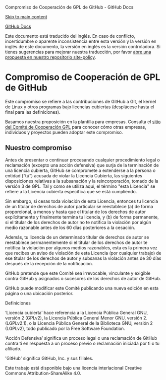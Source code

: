 Compromiso de Cooperación de GPL de GitHub - GitHub Docs

[Skip to main content](#main-content)

[](/es)[GitHub Docs](/es)

Este documento está traducido del inglés. En caso de conflicto, incertidumbre o aparente inconsistencia entre esta versión y la versión en inglés de este documento, la versión en inglés es la versión controladora. Si tienes sugerencias para mejorar nuestra traducción, por favor [abre una propuesta en nuestro repositorio site-policy](https://github.com/github/site-policy/issues).

Compromiso de Cooperación de GPL de GitHub
==========

Este compromiso se refiere a las contribuciones de GitHub a Git, el kernel de Linux y otros programas bajo licencias cubiertas (desplácese hasta el final para las definiciones).

Basamos nuestra proposición en la plantilla [](https://github.com/gplcc/gplcc/blob/master/Company/GPL%20Cooperation%20Commitment-Company-Template.md) para empresas. Consulta el [sitio del Comité de Cooperación GPL](https://gplcc.github.io/gplcc/) para conocer cómo otras empresas, individuos y proyectos pueden adoptar este compromiso.

[](#our-commitment)Nuestro compromiso
----------

Antes de presentar o continuar procesando cualquier procedimiento legal o reclamación (excepto una acción defensiva) que surja de la terminación de una licencia cubierta, GitHub se compromete a extenderse a la persona o entidad (“tú”) acusada de violar la Licencia Cubierta, las siguientes disposiciones relativas a la subsanación y la reincorporación, tomado de la versión 3 de GPL. Tal y como se utiliza aquí, el término "esta Licencia" se refiere a la Licencia cubierta específica que se está cumpliendo.

Sin embargo, si cesas toda violación de esta Licencia, entonces tu licencia de un titular de derechos de autor particular se reestablece (a) de forma proporcional, a menos y hasta que el titular de los derechos de autor explícitamente y finalmente termina tu licencia, y (b) de forma permanente, si el titular de los derechos de autor no te notifica la violación por algún medio razonable antes de los 60 días posteriores a la cesación.

Además, tu licencia de un determinado titular de derechos de autor se reestablece permanentemente si el titular de los derechos de autor te notifica la violación por algunos medios razonables, esta es la primera vez que recibes un aviso de violación de esta Licencia (por cualquier trabajo) de ese titular de los derechos de autor y subsanas la violación antes de 30 días después de la recepción de la notificación.

GitHub pretende que este Comité sea irrevocable, vinculante y exigible contra GitHub y asignados o sucesores de los derechos de autor de GitHub.

GitHub puede modificar este Comité publicando una nueva edición en esta página o una ubicación posterior.

Definiciones

‘Licencia cubierta’ hace referencia a la Licencia Pública General GNU, versión 2 (GPLv2), la Licencia Pública General Menor GNU, versión 2. (LGPLv2.1), o la Licencia Pública General de la Biblioteca GNU, versión 2 (LGPLv2), todo publicado por la Free Software Foundation.

‘Acción Defensiva’ significa un proceso legal o una reclamación de GitHub contra ti en respuesta a un proceso previo o reclamación iniciada por ti o tu afiliado.

'GitHub' significa GitHub, Inc. y sus filiales.

Este trabajo está disponible bajo una licencia interlacional Creative Commons Attribution-ShareAlike 4.0.
